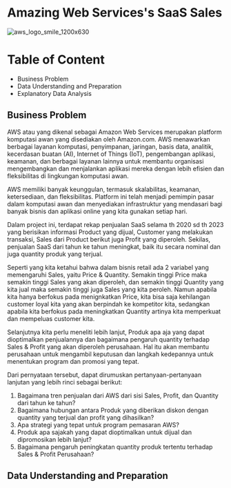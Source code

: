# **Amazing Web Services's SaaS Sales**

![aws_logo_smile_1200x630](https://github.com/valeriatrisna/AWS-SaaS-Sales-Capstone-2/assets/160201503/67d12361-ab5b-40de-a51c-89852b92cd6a)

# Table of Content
* Business Problem 
* Data Understanding and Preparation
* Explanatory Data Analysis

    
## Business Problem
AWS atau yang dikenal sebagai Amazon Web Services merupakan platform komputasi awan yang disediakan oleh Amazon.com. AWS menawarkan berbagai layanan komputasi, penyimpanan, jaringan, basis data, analitik, kecerdasan buatan (AI), Internet of Things (IoT), pengembangan aplikasi, keamanan, dan berbagai layanan lainnya untuk membantu organisasi mengembangkan dan menjalankan aplikasi mereka dengan lebih efisien dan fleksibilitas di lingkungan komputasi awan.

AWS memiliki banyak keunggulan, termasuk skalabilitas, keamanan, ketersediaan, dan fleksibilitas. Platform ini telah menjadi pemimpin pasar dalam komputasi awan dan menyediakan infrastruktur yang mendasari bagi banyak bisnis dan aplikasi online yang kita gunakan setiap hari. 

Dalam project ini, terdapat rekap penjualan SaaS selama th 2020 sd th 2023 yang berisikan informasi Product yang dijual, Customer yang melakukan transaksi, Sales dari Product berikut juga Profit yang diperoleh. Sekilas, penjualan SaaS dari tahun ke tahun meningkat, baik itu secara nominal dan juga quantity produk yang terjual. 

Seperti yang kita ketahui bahwa dalam bisnis retail ada 2 variabel yang memengaruhi Sales, yaitu Price & Quantity. Semakin tinggi Price maka semakin tinggi Sales yang akan diperoleh, dan semakin tinggi Quantity yang kita jual maka semakin tinggi juga Sales yang kita peroleh. Namun apabila kita hanya berfokus pada menignkatkan Price, kita bisa saja kehilangan customer loyal kita yang akan berpindah ke kompetitor kita, sedangkan apabila kita berfokus pada meningkatkan Quantity artinya kita memperkuat dan mempeluas customer kita.

Selanjutnya kita perlu meneliti lebih lanjut, Produk apa aja yang dapat dioptimalkan penjualannya dan bagaimana pengaruh quantity terhadap Sales & Profit yang akan diperoleh perusahaan. Hal itu akan membantu perusahaan untuk mengambil keputusan dan langkah kedepannya untuk menentukan program dan promosi yang tepat.

Dari pernyataan tersebut, dapat dirumuskan pertanyaan-pertanyaan lanjutan yang lebih rinci sebagai berikut:
1.   Bagaimana tren penjualan dari AWS dari sisi Sales, Profit, dan Quantity dari tahun ke tahun? 
2.   Bagaimana hubungan antara Produk yang diberikan diskon dengan quantity yang terjual dan profit yang dihasilkan?
3.   Apa strategi yang tepat untuk program pemasaran AWS?
3.   Produk apa sajakah yang dapat dioptimalkan untuk dijual dan dipromosikan lebih lanjut?
5.   Bagaimana pengaruh peningkatan quantity produk tertentu terhadap Sales & Profit Perusahaan?

## Data Understanding and Preparation
